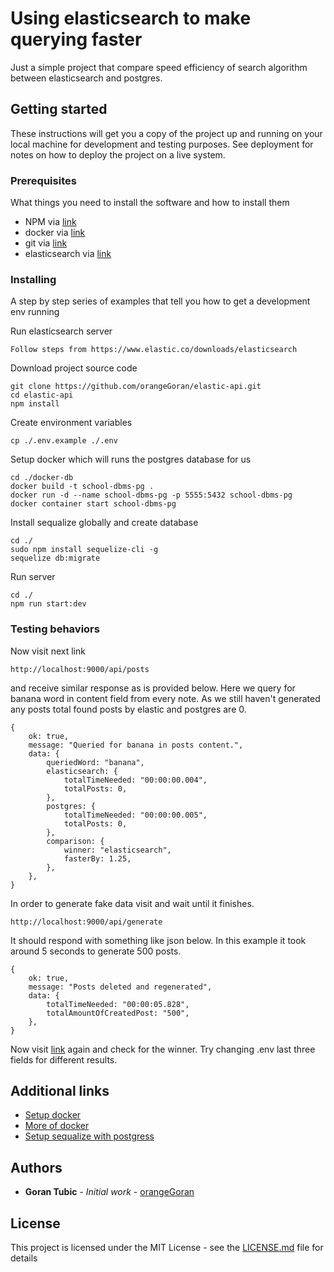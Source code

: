 # Using elasticsearch to make querying faster

Just a simple project that compare speed efficiency of search algorithm between elasticsearch and postgres.

## Getting started

These instructions will get you a copy of the project up and running on your local machine for development and testing purposes. See deployment for notes on how to deploy the project on a live system.

### Prerequisites

What things you need to install the software and how to install them

-   NPM via [link](https://www.npmjs.com/)
-   docker via [link](https://docs.docker.com/install/)
-   git via [link](https://git-scm.com/book/en/v2/Getting-Started-Installing-Git)
-   elasticsearch via [link](https://www.elastic.co/downloads/elasticsearch)

### Installing

A step by step series of examples that tell you how to get a development env running

Run elasticsearch server

```
Follow steps from https://www.elastic.co/downloads/elasticsearch
```

Download project source code

```
git clone https://github.com/orangeGoran/elastic-api.git
cd elastic-api
npm install
```

Create environment variables

```
cp ./.env.example ./.env
```

Setup docker which will runs the postgres database for us

```
cd ./docker-db
docker build -t school-dbms-pg .
docker run -d --name school-dbms-pg -p 5555:5432 school-dbms-pg
docker container start school-dbms-pg
```

Install sequalize globally and create database

```
cd ./
sudo npm install sequelize-cli -g
sequelize db:migrate
```

Run server

```
cd ./
npm run start:dev
```

### Testing behaviors

Now visit next link

```
http://localhost:9000/api/posts
```

and receive similar response as is provided below. Here we query for banana word in content field from every note. As we still haven't generated any posts total found posts by elastic and postgres are 0.

```
{
    ok: true,
    message: "Queried for banana in posts content.",
    data: {
        queriedWord: "banana",
        elasticsearch: {
            totalTimeNeeded: "00:00:00.004",
            totalPosts: 0,
        },
        postgres: {
            totalTimeNeeded: "00:00:00.005",
            totalPosts: 0,
        },
        comparison: {
            winner: "elasticsearch",
            fasterBy: 1.25,
        },
    },
}
```

In order to generate fake data visit and wait until it finishes.

```
http://localhost:9000/api/generate
```

It should respond with something like json below. In this example it took around 5 seconds to generate 500 posts.

```
{
    ok: true,
    message: "Posts deleted and regenerated",
    data: {
        totalTimeNeeded: "00:00:05.828",
        totalAmountOfCreatedPost: "500",
    },
}
```

Now visit [link](http://localhost:9000/api/posts) again and check for the winner. Try changing .env last three fields for different results.

## Additional links

-   [Setup docker](https://nodejs.org/de/docs/guides/nodejs-docker-webapp/)
-   [More of docker](https://medium.com/@wkrzywiec/database-in-a-docker-container-how-to-start-and-whats-it-about-5e3ceea77e50)
-   [Setup sequalize with postgress](https://dev.to/nedsoft/getting-started-with-sequelize-and-postgres-emp)

## Authors

-   **Goran Tubic** - _Initial work_ - [orangeGoran](https://github.com/orangeGoran)

## License

This project is licensed under the MIT License - see the [LICENSE.md](LICENSE.md) file for details

